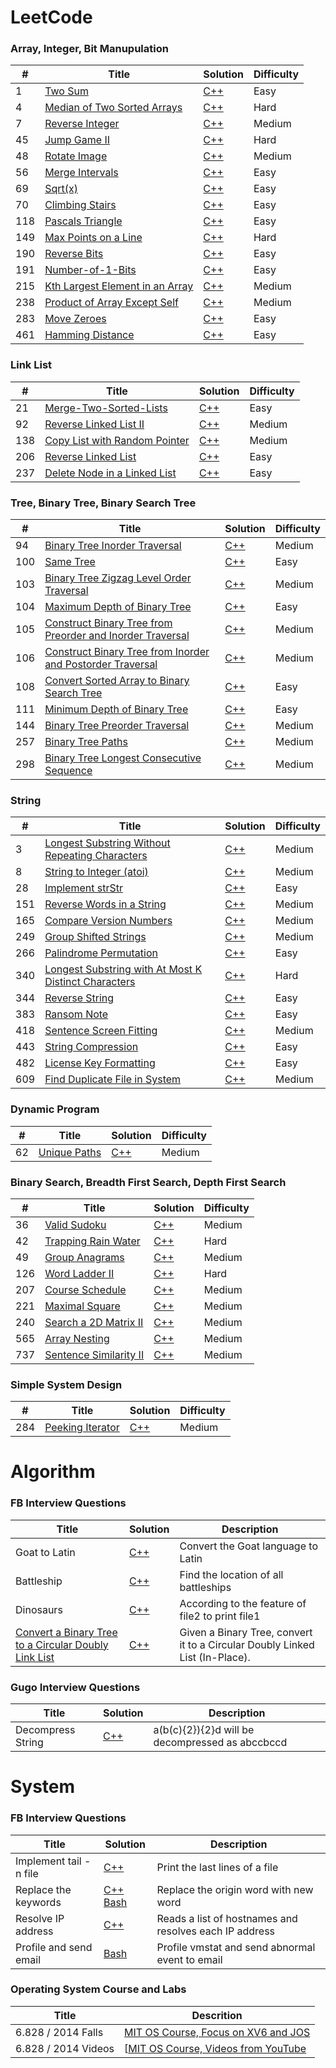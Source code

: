 LeetCode
========

### Array, Integer, Bit Manupulation

| # | Title | Solution | Difficulty |
|---| ----- | -------- | ---------- |
|1|[Two Sum](https://leetcode.com/problems/two-sum/description/) | [C++](./leetcode/apple/1-Two-Sum.cpp)|Easy|
|4|[Median of Two Sorted Arrays]() | [C++](./leetcode/apple/4-Median-of-Two-Sorted-Arrays.cpp)|Hard|
|7|[Reverse Integer](https://leetcode.com/problems/sqrtx/) | [C++](./leetcode/apple/7-Reverse-Integer.cpp)|Medium|
|45| [Jump Game II](https://leetcode.com/problems/find-duplicate-file-in-system/description/) |[C++](./leetcode/apple/extend/45-Jump-Game-II-Hard.cpp) | Hard |
|48|[Rotate Image](https://leetcode.com/problems/rotate-image/description/) | [C++](./leetcode/apple/48-Rotate-Image.cpp)|Medium|
|56| [Merge Intervals](https://leetcode.com/problems/find-duplicate-file-in-system/description/) |[C++](./leetcode/apple/extend/56-Merge-Intervals-Easy.cpp) | Easy |
|69|[Sqrt(x)](https://leetcode.com/problems/sqrtx/) | [C++](./leetcode/apple/69-Sqrtx.cpp)|Easy|
|70|[Climbing Stairs](https://leetcode.com/problems/climbing-stairs/description/) | [C++](./leetcode/apple/70-Climbing-Stairs.cpp)|Easy|
|118|[Pascals Triangle](https://leetcode.com/problems/two-sum/description/) | [C++](./leetcode/apple/118-Pascals-Triangle.cpp)|Easy|
|149|[Max Points on a Line](https://leetcode.com/problems/two-sum/description/) | [C++](./leetcode/apple/149-Max-Points-on-a-Line.cpp)|Hard|
|190|[Reverse Bits](https://leetcode.com/problems/reverse-bits/description/) | [C++](./leetcode/apple/190-Reverse-Bits.cpp)|Easy|
|191|[Number-of-1-Bits](https://leetcode.com/problems/reverse-bits/description/) | [C++](./leetcode/apple/191-Number-of-1-Bits.cpp)|Easy|
|215|[Kth Largest Element in an Array](https://leetcode.com/problems/kth-largest-element-in-an-array/description/) | [C++](./leetcode/apple/215-Kth-Largest-Element-in-an-Array.cpp)|Medium|
|238|[Product of Array Except Self](https://leetcode.com/problems/product-of-array-except-self/description/) | [C++](./leetcode/apple/238-Product-of-Array-Except-Self.cpp)|Medium|
|283| [Move Zeroes](https://leetcode.com/problems/longest-substring-without-repeating-characters/description/) |[C++](./leetcode/apple/extend/283-Move-Zeroes-Easy.cpp) | Easy |
|461|[Hamming Distance](https://leetcode.com/problems/hamming-distance/description/) | [C++](./leetcode/apple/461-Hamming-Distance.cpp)|Easy|

### Link List

| # | Title | Solution | Difficulty |
|---| ----- | -------- | ---------- |
|21|[Merge-Two-Sorted-Lists](https://leetcode.com/problems/reverse-linked-list/description/) | [C++](./leetcode/apple/21-Merge-Two-Sorted-Lists.cpp)|Easy|
|92|[Reverse Linked List II](https://leetcode.com/problems/sentence-similarity-ii/description/) | [C++](./leetcode/apple/92-Reverse-Linked-List-II.cpp)|Medium|
|138| [Copy List with Random Pointer](https://leetcode.com/problems/palindrome-permutation/description/) |[C++](./leetcode/apple/extend/138-Copy-List-with-Random-Pointer.cpp) | Medium |
|206|[Reverse Linked List](https://leetcode.com/problems/reverse-linked-list/description/) | [C++](./leetcode/apple/206-Reverse-Linked-List.cpp)|Easy|
|237|[Delete Node in a Linked List](https://leetcode.com/problems/delete-node-in-a-linked-list/description/) | [C++](./leetcode/apple/237-Delete-Node-in-a-Linked-List.cpp)|Easy|



### Tree, Binary Tree, Binary Search Tree

| # | Title | Solution | Difficulty |
|---| ----- | -------- | ---------- |
|94|[Binary Tree Inorder Traversal](https://leetcode.com/problems/binary-tree-inorder-traversal) | [C++](./leetcode/tree/94-Binary-Tree-Inorder-Traversal.cpp)|Medium|
|100|[Same Tree](https://leetcode.com/problems/same-tree/) | [C++](./leetcode/tree/100-Same-Tree.cpp)|Easy|
|103|[Binary Tree Zigzag Level Order Traversal](https://leetcode.com/problems/binary-tree-zigzag-level-order-traversal/) | [C++](./leetcode/tree/103-Binary-Tree-Zigzag-Level-Order-Traversal.cpp)|Medium|
|104|[Maximum Depth of Binary Tree](https://leetcode.com/problems/maximum-depth-of-binary-tree) | [C++](./leetcode/tree/104-Maximum-Depth-of-Binary-Tree.cpp)|Easy|
|105|[Construct Binary Tree from Preorder and Inorder Traversal](https://leetcode.com/problems/construct-binary-tree-from-preorder-and-inorder-traversal/) | [C++](./leetcode/tree/105-Construct-Binary-Tree-from-Preorder-and-Inorder-Traversal.cpp)|Medium|
|106|[Construct Binary Tree from Inorder and Postorder Traversal](https://leetcode.com/problems/construct-binary-tree-from-inorder-and-postorder-traversal) | [C++](./leetcode/tree/106-Construct-Binary-Tree-from-Inorder-and-Postorder-Traversal.cpp)|Medium|
|108|[Convert Sorted Array to Binary Search Tree](https://leetcode.com/problems/convert-sorted-array-to-binary-search-tree) | [C++](./leetcode/tree/108-Convert-Sorted-Array-to-Binary-Search-Tree.cpp)|Easy|
|111|[Minimum Depth of Binary Tree](https://leetcode.com/problems/minimum-depth-of-binary-tree) | [C++](./leetcode/tree/111-Minimum-Depth-of-Binary-Tree.cpp)|Easy|
|144|[Binary Tree Preorder Traversal](https://leetcode.com/problems/binary-tree-preorder-traversal/description/) | [C++](./leetcode/tree/144-Binary-Tree-Preorder-Traversal.cpp)|Medium|
|257|[Binary Tree Paths](https://leetcode.com/problems/search-a-2d-matrix-ii/description/) | [C++](./leetcode/apple/257-Binary-Tree-Paths.cpp)|Medium|
|298|[Binary Tree Longest Consecutive Sequence](https://leetcode.com/problems/binary-tree-longest-consecutive-sequence/description/) | [C++](./leetcode/tree/298-Binary-Tree-Longest-Consecutive-Sequence.cpp)|Medium|

### String

| # | Title | Solution | Difficulty |
|---| ----- | -------- | ---------- |
|3| [Longest Substring Without Repeating Characters](https://leetcode.com/problems/longest-substring-without-repeating-characters/description/) |[C++](./leetcode/apple/extend/3-Longest-Substring-Without-Repeating-Characters-Medium.cpp) | Medium |
|8|[String to Integer (atoi)](https://leetcode.com/problems/find-duplicate-file-in-system/description/) |[C++](./leetcode/apple/extend/8-String-to-Integer-(atoi)-Medium.cpp) | Medium |
|28|[Implement strStr](https://leetcode.com/problems/implement-strstr) | [C++](./leetcode/apple/28-Implement-strStr.cpp)|Easy|
|151|[Reverse Words in a String](https://leetcode.com/problems/reverse-words-in-a-string/description/) | [C++](./leetcode/apple/151-Reverse-Words-in-a-String.cpp)|Medium|
|165|[Compare Version Numbers](https://leetcode.com/problems/compare-version-numbers/description/) | [C++](./leetcode/apple/165-Compare-Version-Numbers.cpp)|Medium|
|249| [Group Shifted Strings](https://leetcode.com/problems/palindrome-permutation/description/) |[C++](./leetcode/apple/extend/249-Group-Shifted-Strings-Medium.cpp) | Medium |
|266| [Palindrome Permutation](https://leetcode.com/problems/palindrome-permutation/description/) |[C++](./leetcode/apple/extend/266-Palindrome-Permutation.Easy.cpp) | Easy |
|340|[Longest Substring with At Most K Distinct Characters](https://leetcode.com/problems/longest-substring-with-at-most-k-distinct-characters/description/) | [C++](./leetcode/string/340-Longest-Substring-with-At-Most-K-Distinct-Characters.cpp)|Hard|
|344| [Reverse String](https://leetcode.com/problems/reverse-string/description/) |[C++](./leetcode/apple/extend/344-Reverse-String-Easy.cpp) | Easy |
|383|[Ransom Note](https://leetcode.com/problems/ransom-note/description/) | [C++](./leetcode/apple/383-Ransom-Note.cpp)|Easy|
|418|[Sentence Screen Fitting](https://leetcode.com/problems/sentence-screen-fitting/description/) | [C++](./leetcode/string/418-Sentence-Screen-Fitting.cpp)|Medium|
|443|[String Compression](https://leetcode.com/problems/string-compression/description/) |[C++](./leetcode/apple/extend/443-String-Compression-Easy.cpp) | Easy |
|482|[License Key Formatting](https://leetcode.com/problems/license-key-formatting/description/) | [C++](./leetcode/string/482-License-Key-Formatting.cpp)|Easy|
|609| [Find Duplicate File in System](https://leetcode.com/problems/find-duplicate-file-in-system/description/) |[C++](./leetcode/apple/extend/609-Find-Duplicate-File-in-System-Medium.cpp) | Medium |



### Dynamic Program

| # | Title | Solution | Difficulty |
|---| ----- | -------- | ---------- |
| 62 | [Unique Paths](https://leetcode.com/problems/unique-paths/) | [C++](./leetcode/dp/62-Unique-Paths.cpp) | Medium |


### Binary Search, Breadth First Search, Depth First Search

| # | Title | Solution | Difficulty |
|---| ----- | -------- | ---------- |
|36|[Valid Sudoku](https://leetcode.com/problems/valid-sudoku/description/) | [C++](./leetcode/apple/36-Valid-Sudoku.cpp)|Medium|
|42|[Trapping Rain Water](https://leetcode.com/problems/trapping-rain-water/description/) | [C++](./leetcode/apple/42-Trapping-Rain-Water.cpp)|Hard|
|49|[Group Anagrams](https://leetcode.com/problems/find-duplicate-file-in-system/description/) |[C++](./leetcode/apple/extend/49-Group-Anagrams-Medium.cpp) | Medium |
|126| [Word Ladder II](https://leetcode.com/problems/palindrome-permutation/description/) |[C++](./leetcode/apple/extend/126-Word-Ladder-II-Hard.cpp) | Hard |
|207|[Course Schedule](https://leetcode.com/problems/reverse-linked-list/description/) | [C++](./leetcode/apple/207-Course-Schedule.cpp)|Medium|
|221|[Maximal Square](https://leetcode.com/problems/maximal-square/description/) | [C++](./leetcode/apple/221-Maximal-Square.cpp)|Medium|
|240|[Search a 2D Matrix II](https://leetcode.com/problems/search-a-2d-matrix-ii/description/) | [C++](./leetcode/apple/240-Search-a-2D-Matrix-II.cpp)|Medium|
|565|[Array Nesting](https://leetcode.com/problems/rotate-image/description/) | [C++](./leetcode/apple/565-Array-Nesting.cpp)|Medium|
|737|[Sentence Similarity II](https://leetcode.com/problems/sentence-similarity-ii/description/) | [C++](./leetcode/apple/737-Sentence-Similarity-II.cpp)|Medium|


### Simple System Design

| # | Title | Solution | Difficulty |
|---| ----- | -------- | ---------- |
|284|[Peeking Iterator](https://leetcode.com/problems/peeking-iterator/description/) | [C++](./leetcode/apple/284-Peeking-Iterator.cpp)|Medium|


Algorithm
========

### FB Interview Questions


|   Title  | Solution | Description |
| -------- | -------- | -------- |
| Goat to Latin | [C++](./algorithm/FB/Goat_to_Latin.cpp) | Convert the Goat language to Latin |
| Battleship | [C++](./algorithm/FB/battleship.cpp)| Find the location of all battleships |
| Dinosaurs | [C++](./algorithm/FB/dinosaurs.cpp)| According to the feature of file2 to print file1 |
| [Convert a Binary Tree to a Circular Doubly Link List](https://www.geeksforgeeks.org/convert-a-binary-tree-to-a-circular-doubly-link-list/) | [C++](./algorithm/FB/BST-CTLL.cpp)| Given a Binary Tree, convert it to a Circular Doubly Linked List (In-Place). |

### Gugo Interview Questions

|   Title  | Solution | Description |
| -------- | -------- | -------- |
| Decompress String | [C++](./algorithm/Gugo/decompress-string.cpp) | a(b(c){2}){2}d will be decompressed as abccbccd |

System
========

### FB Interview Questions

|   Title  | Solution | Description |
| -------- | -------- |  -------- |
| Implement tail -n file | [C++](./system/FB/implement_tail.cpp) | Print the last lines of a file |
| Replace the keywords | [C++](./system/FB/implement_file_replace.cpp) [Bash](./system/FB/replace.sh) | Replace the origin word with new word |
| Resolve IP address | [C++](./system/FB/resolve.cpp) | Reads a list of hostnames and resolves each IP address |
| Profile and send email | [Bash](./system/FB/sendemail.sh) | Profile vmstat and send abnormal event to email |

### Operating System Course and Labs

|  Title | Descrition |
| -------- | -------- |
| 6.828 / 2014 Falls | [MIT OS Course, Focus on XV6 and JOS](https://pdos.csail.mit.edu/6.828/2014/schedule.html) |
| 6.828 / 2014 Videos | [[MIT OS Course, Videos from YouTube](https://www.youtube.com/watch?v=kDRHsNauoxk&list=PLfciLKR3SgqNJKKIKUliWoNBBH1VHL3AP) | 
